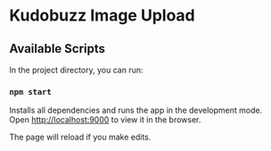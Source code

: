 # Kudobuzz Image Upload

## Available Scripts

In the project directory, you can run:

### `npm start`

Installs all dependencies and runs the app in the development mode.\
Open [http://localhost:9000](http://localhost:9000) to view it in the browser.

The page will reload if you make edits.


